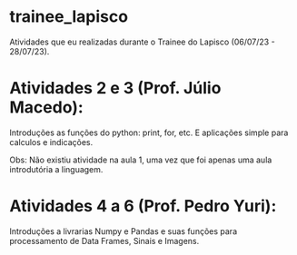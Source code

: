 # trainee_lapisco
Atividades que eu realizadas durante o Trainee do Lapisco (06/07/23 - 28/07/23).

# Atividades 2 e 3 (Prof. Júlio Macedo):
Introduções as funções do python: print, for, etc. E aplicações simple para calculos e indicações. 

Obs: Não existiu atividade na aula 1, uma vez que foi apenas uma aula introdutória a linguagem.

# Atividades 4 a 6 (Prof. Pedro Yuri):
Introduções a livrarias Numpy e Pandas e suas funções para processamento de Data Frames, Sinais e Imagens.
